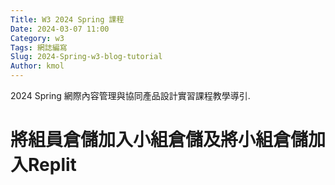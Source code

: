 ```yaml
---
Title: W3 2024 Spring 課程
Date: 2024-03-07 11:00
Category: w3
Tags: 網誌編寫
Slug: 2024-Spring-w3-blog-tutorial
Author: kmol
---
```


2024 Spring 網際內容管理與協同產品設計實習課程教學導引.

<!-- PELICAN_END_SUMMARY -->

# 將組員倉儲加入小組倉儲及將小組倉儲加入Replit


